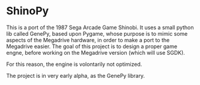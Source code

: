 # ShinoPy
This is a port of the 1987 Sega Arcade Game Shinobi.
It uses a small python lib called GenePy, based upon Pygame, whose purpose is to mimic some aspects of the Megadrive hardware, in order to make a port to the Megadrive easier. The goal of this project is to design a proper game engne, before working on the Megadrive version (which will use SGDK).

For this reason, the engine is volontarily not optimized.

The project is in very early alpha, as the GenePy library.

